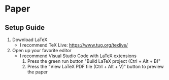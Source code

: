 # Paper

## Setup Guide

1. Download LaTeX
   - I recommend TeX Live: https://www.tug.org/texlive/
2. Open up your favorite editor
   - I recommend Visual Studio Code with LaTeX extensions
     1. Press the green run button "Build LaTeX project (Ctrl + Alt + B)"
     2. Press the "View LaTeX PDF file (Ctrl + Alt + V)" button to preview the paper
